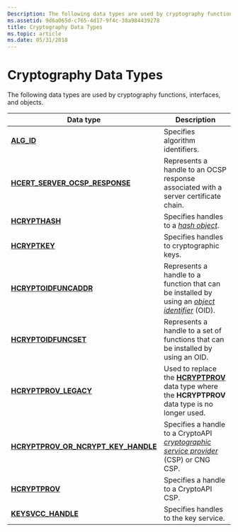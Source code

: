 ```yaml
---
Description: The following data types are used by cryptography functions, interfaces, and objects.
ms.assetid: 9d6a065d-c765-4d17-9f4c-38a984439278
title: Cryptography Data Types
ms.topic: article
ms.date: 05/31/2018
---
```


# Cryptography Data Types

The following data types are used by cryptography functions, interfaces, and objects.



| Data type                                                                      | Description                                                                                                                                                                                      |
|--------------------------------------------------------------------------------|--------------------------------------------------------------------------------------------------------------------------------------------------------------------------------------------------|
| [**ALG\_ID**](alg-id.md)                                                      | Specifies algorithm identifiers.                                                                                                                                                                 |
| [**HCERT\_SERVER\_OCSP\_RESPONSE**](hcert-server-ocsp-response.md)            | Represents a handle to an OCSP response associated with a server certificate chain.                                                                                                              |
| [**HCRYPTHASH**](hcrypthash.md)                                               | Specifies handles to a [*hash object*](../secgloss/h-gly.md).                                                                                      |
| [**HCRYPTKEY**](hcryptkey.md)                                                 | Specifies handles to cryptographic keys.                                                                                                                                                         |
| [**HCRYPTOIDFUNCADDR**](hcryptoidfuncaddr.md)                                 | Represents a handle to a function that can be installed by using an [*object identifier*](../secgloss/o-gly.md) (OID).                 |
| [**HCRYPTOIDFUNCSET**](hcryptoidfuncset.md)                                   | Represents a handle to a set of functions that can be installed by using an OID.                                                                                                                 |
| [**HCRYPTPROV\_LEGACY**](hcryptprov-legacy.md)                                | Used to replace the [**HCRYPTPROV**](hcryptprov.md) data type where the **HCRYPTPROV** data type is no longer used.                                                                             |
| [**HCRYPTPROV\_OR\_NCRYPT\_KEY\_HANDLE**](hcryptprov-or-ncrypt-key-handle.md) | Specifies a handle to a CryptoAPI [*cryptographic service provider*](../secgloss/c-gly.md) (CSP) or CNG CSP. |
| [**HCRYPTPROV**](hcryptprov.md)                                               | Specifies a handle to a CryptoAPI CSP.                                                                                                                                                           |
| [**KEYSVCC\_HANDLE**](keysvcc-handle.md)                                      | Specifies handles to the key service.                                                                                                                                                            |



 

 

 